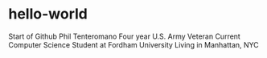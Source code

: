 # hello-world
Start of Github
Phil Tenteromano
Four year U.S. Army Veteran
Current Computer Science Student at Fordham University
Living in Manhattan, NYC
